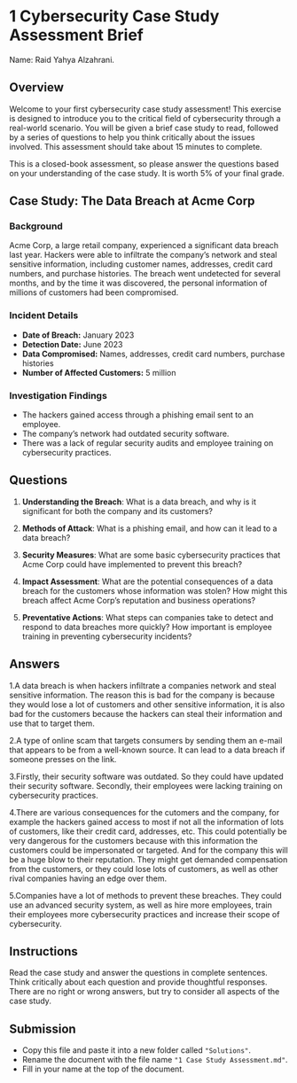 # 1 Cybersecurity Case Study Assessment Brief

Name: Raid Yahya Alzahrani.

## Overview

Welcome to your first cybersecurity case study assessment! This exercise is designed to introduce you to the critical field of cybersecurity through a real-world scenario. You will be given a brief case study to read, followed by a series of questions to help you think critically about the issues involved. This assessment should take about 15 minutes to complete.

This is a closed-book assessment, so please answer the questions based on your understanding of the case study. It is worth 5% of your final grade.

## Case Study: The Data Breach at Acme Corp

### Background

Acme Corp, a large retail company, experienced a significant data breach last year. Hackers were able to infiltrate the company’s network and steal sensitive information, including customer names, addresses, credit card numbers, and purchase histories. The breach went undetected for several months, and by the time it was discovered, the personal information of millions of customers had been compromised.

### Incident Details

- **Date of Breach:** January 2023
- **Detection Date:** June 2023
- **Data Compromised:** Names, addresses, credit card numbers, purchase histories
- **Number of Affected Customers:** 5 million

### Investigation Findings

- The hackers gained access through a phishing email sent to an employee.
- The company’s network had outdated security software.
- There was a lack of regular security audits and employee training on cybersecurity practices.

## Questions

1. **Understanding the Breach**: What is a data breach, and why is it significant for both the company and its customers?

2. **Methods of Attack**: What is a phishing email, and how can it lead to a data breach?

3. **Security Measures**: What are some basic cybersecurity practices that Acme Corp could have implemented to prevent this breach?

4. **Impact Assessment**: What are the potential consequences of a data breach for the customers whose information was stolen? How might this breach affect Acme Corp’s reputation and business operations?

5. **Preventative Actions**: What steps can companies take to detect and respond to data breaches more quickly? How important is employee training in preventing cybersecurity incidents?

## Answers

1.A data breach is when hackers infiltrate a companies network and steal sensitive information. The reason this is bad for the company is because they would lose a lot of customers and other sensitive information, it is also bad for the customers because the hackers can steal their information and use that to target them.

2.A type of online scam that targets consumers by sending them an e-mail that appears to be from a well-known source. It can lead to a data breach if someone presses on the link.

3.Firstly, their security software was outdated. So they could have updated their security software. Secondly, their employees were lacking training on cybersecurity practices.

4.There are various consequences for the cutomers and the company, for example the hackers gained access to most if not all the information of lots of customers, like their credit card, addresses, etc. This could potentially be very dangerous for the customers because with this information the customers could be impersonated or targeted. And for the company this will be a huge blow to their reputation. They might get demanded compensation from the customers, or they could lose lots of customers, as well as other rival companies having an edge over them.

5.Companies have a lot of methods to prevent these breaches. They could use an advanced security system, as well as hire more employees, train their employees more cybersecurity practices and increase their scope of cybersecurity.

## Instructions

Read the case study and answer the questions in complete sentences.
Think critically about each question and provide thoughtful responses.
There are no right or wrong answers, but try to consider all aspects of the case study.

## Submission

- Copy this file and paste it into a new folder called `"Solutions"`.
- Rename the document with the file name `"1 Case Study Assessment.md"`.
- Fill in your name at the top of the document.
